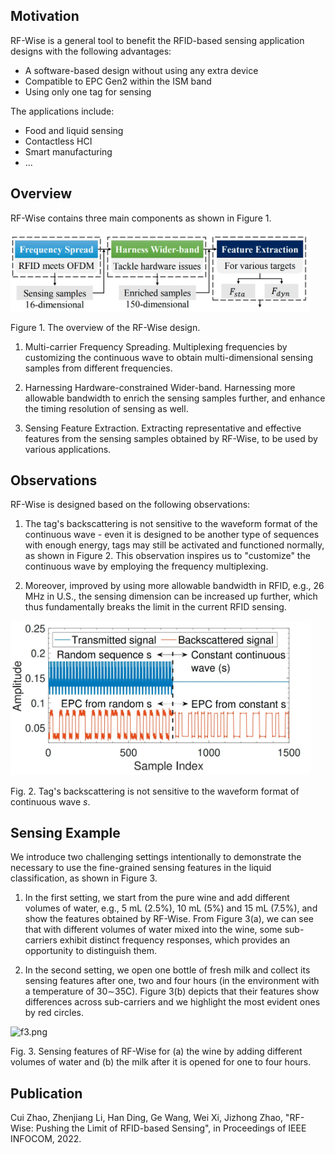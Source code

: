 ## Motivation
RF-Wise is a general tool to benefit the RFID-based sensing application designs with the following advantages:
* A software-based design without using any extra device
* Compatible to EPC Gen2 within the ISM band
* Using only one tag for sensing

The applications include:
* Food and liquid sensing
* Contactless HCI
* Smart manufacturing
* ...

## Overview
RF-Wise contains three main components as shown in Figure 1.

<img src="pic/ov.jpg?raw=true" alt="ov.jpg" width="480">

Figure 1. The overview of the RF-Wise design.

1) Multi-carrier Frequency Spreading. Multiplexing frequencies by customizing the continuous wave to obtain multi-dimensional sensing samples from different frequencies.

2) Harnessing Hardware-constrained Wider-band. Harnessing more allowable bandwidth to enrich the sensing samples further, and enhance the timing resolution of sensing as well.

3) Sensing Feature Extraction. Extracting representative and effective features from the sensing samples obtained by RF-Wise, to be used by various applications.

## Observations
RF-Wise is designed based on the following observations:

1) The tag's backscattering is not sensitive to the waveform format of the continuous wave - even it is designed to be another type of sequences with enough energy, tags may still be activated and functioned normally, as shown in Figure 2. This observation inspires us to "customize" the continuous wave by employing the frequency multiplexing.

2) Moreover, improved by using more allowable bandwidth in RFID, e.g., 26 MHz in U.S., the sensing dimension can be increased up further, which thus fundamentally breaks the limit in the current RFID sensing.

<img src="pic/ob.jpg?raw=true" alt="ob.jpg" width="480">

Fig. 2. Tag's backscattering is not sensitive to the waveform format of continuous wave _s_.

## Sensing Example
We introduce two challenging settings intentionally to demonstrate the necessary to use the fine-grained sensing features in the liquid classification, as shown in Figure 3.

1) In the first setting, we start from the pure wine and add different volumes of water, e.g., 5 mL (2.5%), 10 mL (5%) and 15 mL (7.5%), and show the features obtained by RF-Wise. From Figure 3(a), we can see that with different volumes of water mixed into the wine, some sub-carriers exhibit distinct frequency responses, which provides an opportunity to distinguish them.

2) In the second setting, we open one bottle of fresh milk and collect its sensing features after one, two and four hours (in the environment with a temperature of 30∼35C). Figure 3(b) depicts that their features show differences across sub-carriers and we highlight the most evident ones by red circles. 

<img src="pic/f3.png?raw=true" alt="f3.png" width="480">

Fig. 3. Sensing features of RF-Wise for (a) the wine by adding different volumes of water and (b) the milk after it is opened for one to four hours.

## Publication
Cui Zhao, Zhenjiang Li, Han Ding, Ge Wang, Wei Xi, Jizhong Zhao, "RF-Wise: Pushing the Limit of RFID-based Sensing", in Proceedings of IEEE INFOCOM, 2022.
